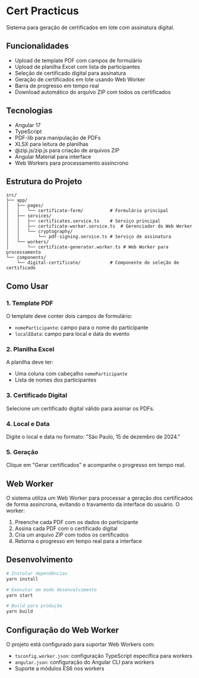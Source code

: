 # Cert Practicus

Sistema para geração de certificados em lote com assinatura digital.

## Funcionalidades

- Upload de template PDF com campos de formulário
- Upload de planilha Excel com lista de participantes
- Seleção de certificado digital para assinatura
- Geração de certificados em lote usando Web Worker
- Barra de progresso em tempo real
- Download automático do arquivo ZIP com todos os certificados

## Tecnologias

- Angular 17
- TypeScript
- PDF-lib para manipulação de PDFs
- XLSX para leitura de planilhas
- @zip.js/zip.js para criação de arquivos ZIP
- Angular Material para interface
- Web Workers para processamento assíncrono

## Estrutura do Projeto

```
src/
├── app/
│   ├── pages/
│   │   └── certificate-form/          # Formulário principal
│   ├── services/
│   │   ├── certificates.service.ts    # Serviço principal
│   │   ├── certificate-worker.service.ts  # Gerenciador do Web Worker
│   │   └── cryptography/
│   │       └── pdf-signing.service.ts # Serviço de assinatura
│   └── workers/
│       └── certificate-generator.worker.ts # Web Worker para processamento
└── components/
    └── digital-certificate/           # Componente de seleção de certificado
```

## Como Usar

### 1. Template PDF
O template deve conter dois campos de formulário:
- `nomeParticipante`: campo para o nome do participante
- `localEData`: campo para local e data do evento

### 2. Planilha Excel
A planilha deve ter:
- Uma coluna com cabeçalho `nomeParticipante`
- Lista de nomes dos participantes

### 3. Certificado Digital
Selecione um certificado digital válido para assinar os PDFs.

### 4. Local e Data
Digite o local e data no formato: "São Paulo, 15 de dezembro de 2024."

### 5. Geração
Clique em "Gerar certificados" e acompanhe o progresso em tempo real.

## Web Worker

O sistema utiliza um Web Worker para processar a geração dos certificados de forma assíncrona, evitando o travamento da interface do usuário. O worker:

1. Preenche cada PDF com os dados do participante
2. Assina cada PDF com o certificado digital
3. Cria um arquivo ZIP com todos os certificados
4. Retorna o progresso em tempo real para a interface

## Desenvolvimento

```bash
# Instalar dependências
yarn install

# Executar em modo desenvolvimento
yarn start

# Build para produção
yarn build
```

## Configuração do Web Worker

O projeto está configurado para suportar Web Workers com:
- `tsconfig.worker.json`: configuração TypeScript específica para workers
- `angular.json`: configuração do Angular CLI para workers
- Suporte a módulos ES6 nos workers
